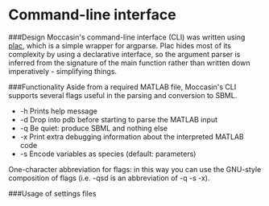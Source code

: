 Command-line interface
========

###Design
Moccasin's command-line interface (CLI) was written using [plac](https://pypi.python.org/pypi/plac), which is a simple wrapper for argparse. Plac hides most of its complexity by using a declarative interface, so the argument parser is inferred from the signature of the main function rather than written down imperatively - simplifying things.

###Functionality
Aside from a required MATLAB file, Moccasin's CLI supports several flags useful in the parsing and conversion to SBML. 

* -h Prints help message
* -d Drop into pdb before starting to parse the MATLAB input
* -q Be quiet: produce SBML and nothing else
* -x Print extra debugging information about the interpreted MATLAB code
* -s Encode variables as species (default: parameters)

One-character abbreviation for flags: in this way you can use the GNU-style composition of flags (i.e. -qsd is an abbreviation of -q -s -x).

###Usage of settings files
